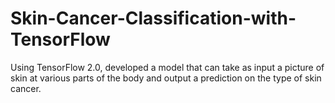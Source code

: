 # Skin-Cancer-Classification-with-TensorFlow
Using TensorFlow 2.0, developed a model that can take as input a picture of skin at various parts of the body and output a prediction on the type of skin cancer.
